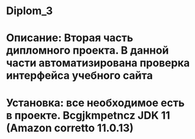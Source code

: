# Diplom_3
# Описание: Вторая часть дипломного проекта. В данной части автоматизирована проверка интерфейса учебного сайта 
# Установка: все необходимое есть в проекте. Bcgjkmpetncz JDK 11 (Amazon corretto 11.0.13)  
